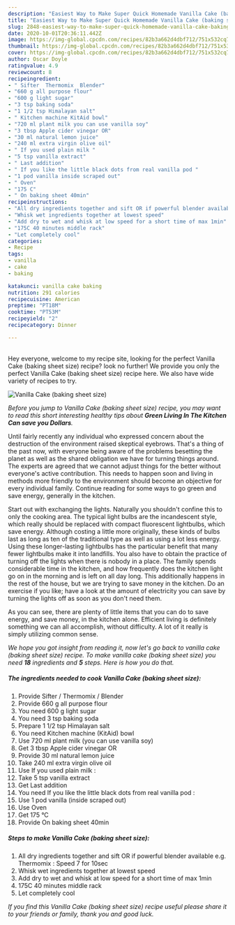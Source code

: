 ```yaml
---
description: "Easiest Way to Make Super Quick Homemade Vanilla Cake (baking sheet size)"
title: "Easiest Way to Make Super Quick Homemade Vanilla Cake (baking sheet size)"
slug: 2848-easiest-way-to-make-super-quick-homemade-vanilla-cake-baking-sheet-size
date: 2020-10-01T20:36:11.442Z
image: https://img-global.cpcdn.com/recipes/82b3a662d4dbf712/751x532cq70/vanilla-cake-baking-sheet-size-recipe-main-photo.jpg
thumbnail: https://img-global.cpcdn.com/recipes/82b3a662d4dbf712/751x532cq70/vanilla-cake-baking-sheet-size-recipe-main-photo.jpg
cover: https://img-global.cpcdn.com/recipes/82b3a662d4dbf712/751x532cq70/vanilla-cake-baking-sheet-size-recipe-main-photo.jpg
author: Oscar Doyle
ratingvalue: 4.9
reviewcount: 8
recipeingredient:
- " Sifter  Thermomix  Blender"
- "660 g all purpose flour"
- "600 g light sugar"
- "3 tsp baking soda"
- "1 1/2 tsp Himalayan salt"
- " Kitchen machine KitAid bowl"
- "720 ml plant milk you can use vanilla soy"
- "3 tbsp Apple cider vinegar OR"
- "30 ml natural lemon juice"
- "240 ml extra virgin olive oil"
- " If you used plain milk "
- "5 tsp vanilla extract"
- " Last addition"
- " If you like the little black dots from real vanilla pod "
- "1 pod vanilla inside scraped out"
- " Oven"
- "175 C"
- " On baking sheet 40min"
recipeinstructions:
- "All dry ingredients together and sift OR if powerful blender available e.g. Thermomix : Speed 7 for 10sec"
- "Whisk wet ingredients together at lowest speed"
- "Add dry to wet and whisk at low speed for a short time of max 1min"
- "175C 40 minutes middle rack"
- "Let completely cool"
categories:
- Recipe
tags:
- vanilla
- cake
- baking

katakunci: vanilla cake baking 
nutrition: 291 calories
recipecuisine: American
preptime: "PT18M"
cooktime: "PT53M"
recipeyield: "2"
recipecategory: Dinner

---
```

<br>
Hey everyone, welcome to my recipe site, looking for the perfect Vanilla Cake (baking sheet size) recipe? look no further! We provide you only the perfect Vanilla Cake (baking sheet size) recipe here. We also have wide variety of recipes to try.
<br>


![Vanilla Cake (baking sheet size)](https://img-global.cpcdn.com/recipes/82b3a662d4dbf712/751x532cq70/vanilla-cake-baking-sheet-size-recipe-main-photo.jpg)

<i>Before you jump to Vanilla Cake (baking sheet size) recipe, you may want to read this short interesting healthy tips about 
<strong>Green Living In The Kitchen Can save you Dollars</strong>.</i>
</br>

Until fairly recently any individual who expressed concern about the destruction of the environment raised skeptical eyebrows. That's a thing of the past now, with everyone being aware of the problems besetting the planet as well as the shared obligation we have for turning things around. The experts are agreed that we cannot adjust things for the better without everyone's active contribution. This needs to happen soon and living in methods more friendly to the environment should become an objective for every individual family. Continue reading for some ways to go green and save energy, generally in the kitchen.

Start out with exchanging the lights. Naturally you shouldn't confine this to only the cooking area. The typical light bulbs are the incandescent style, which really should be replaced with compact fluorescent lightbulbs, which save energy. Although costing a little more originally, these kinds of bulbs last as long as ten of the traditional type as well as using a lot less energy. Using these longer-lasting lightbulbs has the particular benefit that many fewer lightbulbs make it into landfills. You also have to obtain the practice of turning off the lights when there is nobody in a place. The family spends considerable time in the kitchen, and how frequently does the kitchen light go on in the morning and is left on all day long. This additionally happens in the rest of the house, but we are trying to save money in the kitchen. Do an exercise if you like; have a look at the amount of electricity you can save by turning the lights off as soon as you don't need them.

As you can see, there are plenty of little items that you can do to save energy, and save money, in the kitchen alone. Efficient living is definitely something we can all accomplish, without difficulty. A lot of it really is simply utilizing common sense.


<i>We hope you got insight from reading it, now let's go back to vanilla cake (baking sheet size) recipe. To make vanilla cake (baking sheet size) you need <strong>18</strong> ingredients and <strong>5</strong> steps. Here is how you do that.
</i>

##### The ingredients needed to cook Vanilla Cake (baking sheet size):

1. Provide  Sifter / Thermomix / Blender
1. Provide 660 g all purpose flour
1. You need 600 g light sugar
1. You need 3 tsp baking soda
1. Prepare 1 1/2 tsp Himalayan salt
1. You need  Kitchen machine (KitAid) bowl
1. Use 720 ml plant milk (you can use vanilla soy)
1. Get 3 tbsp Apple cider vinegar OR
1. Provide 30 ml natural lemon juice
1. Take 240 ml extra virgin olive oil
1. Use  If you used plain milk :
1. Take 5 tsp vanilla extract
1. Get  Last addition
1. You need  If you like the little black dots from real vanilla pod :
1. Use 1 pod vanilla (inside scraped out)
1. Use  Oven
1. Get 175 °C
1. Provide  On baking sheet 40min


##### Steps to make Vanilla Cake (baking sheet size):

1. All dry ingredients together and sift OR if powerful blender available e.g. Thermomix : Speed 7 for 10sec
1. Whisk wet ingredients together at lowest speed
1. Add dry to wet and whisk at low speed for a short time of max 1min
1. 175C 40 minutes middle rack
1. Let completely cool


<i>If you find this Vanilla Cake (baking sheet size) recipe useful please share it to your friends or family, thank you and good luck.</i>
